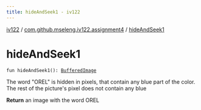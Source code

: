 ```yaml
---
title: hideAndSeek1 - iv122
---
```


[iv122](../index.md) / [com.github.mseleng.iv122.assignment4](index.md) / [hideAndSeek1](.)

# hideAndSeek1

`fun hideAndSeek1(): `[`BufferedImage`](http://docs.oracle.com/javase/6/docs/api/java/awt/image/BufferedImage.html)

The word "OREL" is hidden in pixels, that contain any blue part of the color. The rest of the picture's pixel does not contain any blue

**Return**
an image with the word OREL


